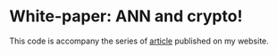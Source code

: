 # White-paper: ANN and crypto!
This code is accompany the series of [article](https://manuneuro.github.io/EmmanuelCalvet//quantum,/crypto/2022/09/24/whitepaper-p2.html) published on my website.
